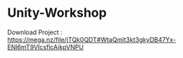 # Unity-Workshop
Download Project : https://mega.nz/file/jTQk0QDT#WtaQmlt3kt3gkyDB47Yx-ENl6mT9VIcsflcAikpVNPU
